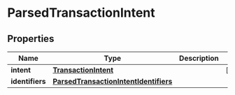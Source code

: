 

# ParsedTransactionIntent


## Properties

| Name | Type | Description | Notes |
|------------ | ------------- | ------------- | -------------|
|**intent** | [**TransactionIntent**](TransactionIntent.md) |  |  [optional] |
|**identifiers** | [**ParsedTransactionIntentIdentifiers**](ParsedTransactionIntentIdentifiers.md) |  |  |



